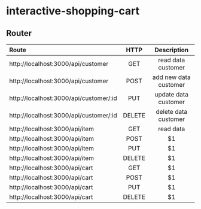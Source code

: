 # interactive-shopping-cart

## Router



| Route       | HTTP          | Description  |
| :-------------|:-------------:| :-----:|
| http://localhost:3000/api/customer   | GET      | read data customer |
| http://localhost:3000/api/customer   | POST     |   add new data customer |
| http://localhost:3000/api/customer/:id   | PUT      |    update data customer |
| http://localhost:3000/api/customer/:id   | DELETE      |    delete data customer |
| http://localhost:3000/api/item       | GET      |    read data  |
| http://localhost:3000/api/item       | POST     |    $1 |
| http://localhost:3000/api/item       | PUT      |    $1 |
| http://localhost:3000/api/item       | DELETE      |    $1 |
| http://localhost:3000/api/cart       | GET      |    $1 |
| http://localhost:3000/api/cart       | POST     |    $1 |
| http://localhost:3000/api/cart       | PUT      |    $1 |
| http://localhost:3000/api/cart       | DELETE      |    $1 |
